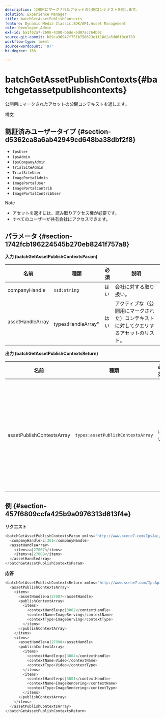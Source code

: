 ```yaml
---
description: 公開用にマークされたアセットの公開コンテキストを返します。
solution: Experience Manager
title: batchGetAssetPublishContexts
feature: Dynamic Media Classic,SDK/API,Asset Management
role: Developer,Admin
exl-id: ba1f62a7-2698-4300-b6de-6d07ac764b0c
source-git-commit: b89ca96947f751b750623e1f18d2a5d86f0cd759
workflow-type: tm+mt
source-wordcount: '97'
ht-degree: 16%

---
```


# batchGetAssetPublishContexts{#batchgetassetpublishcontexts}

公開用にマークされたアセットの公開コンテキストを返します。

構文

## 認証済みユーザータイプ {#section-d5362ca8a6ab42949cd648ba38dbf2f8}

* `IpsUser`
* `IpsAdmin`
* `IpsCompanyAdmin`
* `TrialSiteAdmin`
* `TrialSiteUser`
* `ImagePortalAdmin`
* `ImagePortalUser`
* `ImagePortalContrib`
* `ImagePortalContribUser`

>[!NOTE]
>
>* アセットを返すには、読み取りアクセス権が必要です。
>* すべてのユーザーが共有会社にアクセスできます。
>


## パラメータ {#section-1742fcb196224545b270eb8241f757a8}

**入力 (batchGetAssetPublishContextsParam)**

| 名前 | 種類 | 必須 | 説明 |
|---|---|---|---|
| companyHandle | `xsd:string` | はい | 会社に対する取り扱い。 |
| assetHandleArray | ` `types:HandleArray&quot; | はい | アクティブな（公開用にマークされた）コンテキストに対してクエリするアセットのリスト。 |

**出力 (batchGetAssetPublishContextsReturn)**

| 名前 | 種類 | 必須 | 説明 |
|---|---|---|---|
| assetPublishContextsArray | `types:assetPublishContextsArray` | はい | 各アセットが公開用にマークされる、公開コンテキストの配列。 |

## 例 {#section-457f6809ccfa425b9a0976313d613f4e}

**リクエスト**

```java {.line-numbers}
<batchGetAssetPublishContextsParam xmlns="http://www.scene7.com/IpsApi/xsd/2011-11-04">
  <companyHandle>c|301</companyHandle>
  <assetHandleArray>
    <items>a|27007</items>
    <items>a|27008</items>
  </assetHandleArray>
</batchGetAssetPublishContextsParam>
```

**応答**

```java {.line-numbers}
<batchGetAssetPublishContextsReturn xmlns="http://www.scene7.com/IpsApi/xsd/2011-11-04">
  <assetPublishContextsArray>
    <items>
      <assetHandle>a|27007</assetHandle>
      <publishContextArray>
        <items>
          <contextHandle>pc|3002</contextHandle>
          <contextName>ImageServing</contextName>
          <contextType>ImageServing</contextType>
        </items>
      </publishContextArray>
    </items>
    <items>
      <assetHandle>a|27008</assetHandle>
      <publishContextArray>
        <items>
          <contextHandle>pc|3004</contextHandle>
          <contextName>Video</contextName>
          <contextType>Video</contextType>
        </items>
        <items>
          <contextHandle>pc|3001</contextHandle>
          <contextName>ImageRendering</contextName>
          <contextType>ImageRendering</contextType>
        </items>
      </publishContextArray>
    </items>
  </assetPublishContextsArray>
</batchGetAssetPublishContextsReturn>
```
